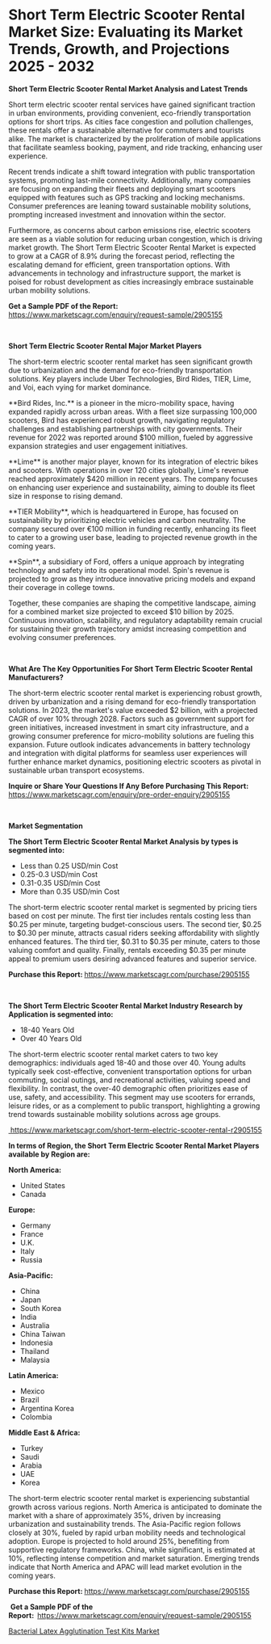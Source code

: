 <p><h1>Short Term Electric Scooter Rental Market Size: Evaluating its Market Trends, Growth, and Projections 2025 - 2032</h1></p><p><strong>Short Term Electric Scooter Rental Market Analysis and Latest Trends</strong></p>
<p><p>Short term electric scooter rental services have gained significant traction in urban environments, providing convenient, eco-friendly transportation options for short trips. As cities face congestion and pollution challenges, these rentals offer a sustainable alternative for commuters and tourists alike. The market is characterized by the proliferation of mobile applications that facilitate seamless booking, payment, and ride tracking, enhancing user experience. </p><p>Recent trends indicate a shift toward integration with public transportation systems, promoting last-mile connectivity. Additionally, many companies are focusing on expanding their fleets and deploying smart scooters equipped with features such as GPS tracking and locking mechanisms. Consumer preferences are leaning toward sustainable mobility solutions, prompting increased investment and innovation within the sector.</p><p>Furthermore, as concerns about carbon emissions rise, electric scooters are seen as a viable solution for reducing urban congestion, which is driving market growth. The Short Term Electric Scooter Rental Market is expected to grow at a CAGR of 8.9% during the forecast period, reflecting the escalating demand for efficient, green transportation options. With advancements in technology and infrastructure support, the market is poised for robust development as cities increasingly embrace sustainable urban mobility solutions.</p></p>
<p><strong>Get a Sample PDF of the Report:&nbsp;</strong> <a href="https://www.marketscagr.com/enquiry/request-sample/2905155?utm_campaign=2945&utm_medium=2&utm_source=Github&utm_content=ia&utm_term=12032025&utm_id=short-term-electric-scooter-rental">https://www.marketscagr.com/enquiry/request-sample/2905155</a></p>
<p>&nbsp;</p>
<p><strong>Short Term Electric Scooter Rental Major Market Players</strong></p>
<p><p>The short-term electric scooter rental market has seen significant growth due to urbanization and the demand for eco-friendly transportation solutions. Key players include Uber Technologies, Bird Rides, TIER, Lime, and Voi, each vying for market dominance.</p><p>**Bird Rides, Inc.** is a pioneer in the micro-mobility space, having expanded rapidly across urban areas. With a fleet size surpassing 100,000 scooters, Bird has experienced robust growth, navigating regulatory challenges and establishing partnerships with city governments. Their revenue for 2022 was reported around $100 million, fueled by aggressive expansion strategies and user engagement initiatives.</p><p>**Lime** is another major player, known for its integration of electric bikes and scooters. With operations in over 120 cities globally, Lime's revenue reached approximately $420 million in recent years. The company focuses on enhancing user experience and sustainability, aiming to double its fleet size in response to rising demand.</p><p>**TIER Mobility**, which is headquartered in Europe, has focused on sustainability by prioritizing electric vehicles and carbon neutrality. The company secured over €100 million in funding recently, enhancing its fleet to cater to a growing user base, leading to projected revenue growth in the coming years. </p><p>**Spin**, a subsidiary of Ford, offers a unique approach by integrating technology and safety into its operational model. Spin's revenue is projected to grow as they introduce innovative pricing models and expand their coverage in college towns.</p><p>Together, these companies are shaping the competitive landscape, aiming for a combined market size projected to exceed $10 billion by 2025. Continuous innovation, scalability, and regulatory adaptability remain crucial for sustaining their growth trajectory amidst increasing competition and evolving consumer preferences.</p></p>
<p>&nbsp;</p>
<p><strong>What Are The Key Opportunities For Short Term Electric Scooter Rental Manufacturers?</strong></p>
<p><p>The short-term electric scooter rental market is experiencing robust growth, driven by urbanization and a rising demand for eco-friendly transportation solutions. In 2023, the market's value exceeded $2 billion, with a projected CAGR of over 10% through 2028. Factors such as government support for green initiatives, increased investment in smart city infrastructure, and a growing consumer preference for micro-mobility solutions are fueling this expansion. Future outlook indicates advancements in battery technology and integration with digital platforms for seamless user experiences will further enhance market dynamics, positioning electric scooters as pivotal in sustainable urban transport ecosystems.</p></p>
<p><strong>Inquire or Share Your Questions If Any Before Purchasing This Report:</strong> <a href="https://www.marketscagr.com/enquiry/pre-order-enquiry/2905155?utm_campaign=2945&utm_medium=2&utm_source=Github&utm_content=ia&utm_term=12032025&utm_id=short-term-electric-scooter-rental">https://www.marketscagr.com/enquiry/pre-order-enquiry/2905155</a></p>
<p>&nbsp;</p>
<p><strong>Market Segmentation</strong></p>
<p><strong>The Short Term Electric Scooter Rental Market Analysis by types is segmented into:</strong></p>
<p><ul><li>Less than 0.25 USD/min Cost</li><li>0.25-0.3 USD/min Cost</li><li>0.31-0.35 USD/min Cost</li><li>More than 0.35 USD/min Cost</li></ul></p>
<p><p>The short-term electric scooter rental market is segmented by pricing tiers based on cost per minute. The first tier includes rentals costing less than $0.25 per minute, targeting budget-conscious users. The second tier, $0.25 to $0.30 per minute, attracts casual riders seeking affordability with slightly enhanced features. The third tier, $0.31 to $0.35 per minute, caters to those valuing comfort and quality. Finally, rentals exceeding $0.35 per minute appeal to premium users desiring advanced features and superior service.</p></p>
<p><strong>Purchase this Report:&nbsp;</strong><a href="https://www.marketscagr.com/purchase/2905155?utm_campaign=2945&utm_medium=2&utm_source=Github&utm_content=ia&utm_term=12032025&utm_id=short-term-electric-scooter-rental">https://www.marketscagr.com/purchase/2905155</a></p>
<p>&nbsp;</p>
<p><strong>The Short Term Electric Scooter Rental Market Industry Research by Application is segmented into:</strong></p>
<p><ul><li>18-40 Years Old</li><li>Over 40 Years Old</li></ul></p>
<p><p>The short-term electric scooter rental market caters to two key demographics: individuals aged 18-40 and those over 40. Young adults typically seek cost-effective, convenient transportation options for urban commuting, social outings, and recreational activities, valuing speed and flexibility. In contrast, the over-40 demographic often prioritizes ease of use, safety, and accessibility. This segment may use scooters for errands, leisure rides, or as a complement to public transport, highlighting a growing trend towards sustainable mobility solutions across age groups.</p></p>
<p><a href="https://www.marketscagr.com/short-term-electric-scooter-rental-r2905155?utm_campaign=2945&utm_medium=2&utm_source=Github&utm_content=ia&utm_term=12032025&utm_id=short-term-electric-scooter-rental">&nbsp;https://www.marketscagr.com/short-term-electric-scooter-rental-r2905155</a></p>
<p><strong>In terms of Region, the Short Term Electric Scooter Rental Market Players available by Region are:</strong></p>
<p>
    <p> <strong> North America: </strong>
        <ul>
            <li>United States</li>
            <li>Canada</li>
        </ul>
        </p> 
    <p> <strong> Europe: </strong>
        <ul>
            <li>Germany</li>
            <li>France</li>
            <li>U.K.</li>
            <li>Italy</li>
            <li>Russia</li>
        </ul>
        </p> 
    <p> <strong> Asia-Pacific: </strong>
        <ul>
            <li>China</li>
            <li>Japan</li>
            <li>South Korea</li>
            <li>India</li>
            <li>Australia</li>
            <li>China Taiwan</li>
            <li>Indonesia</li>
            <li>Thailand</li>
            <li>Malaysia</li>
        </ul>
        </p> 
    <p> <strong> Latin America: </strong>
        <ul>
            <li>Mexico</li>
            <li>Brazil</li>
            <li>Argentina Korea</li>
            <li>Colombia</li>
        </ul>
        </p> 
    <p> <strong> Middle East & Africa: </strong>
        <ul>
            <li>Turkey</li>
            <li>Saudi</li>
            <li>Arabia</li>
            <li>UAE</li>
            <li>Korea</li>
        </ul>
    </p>
    </p>
<p><p>The short-term electric scooter rental market is experiencing substantial growth across various regions. North America is anticipated to dominate the market with a share of approximately 35%, driven by increasing urbanization and sustainability trends. The Asia-Pacific region follows closely at 30%, fueled by rapid urban mobility needs and technological adoption. Europe is projected to hold around 25%, benefiting from supportive regulatory frameworks. China, while significant, is estimated at 10%, reflecting intense competition and market saturation. Emerging trends indicate that North America and APAC will lead market evolution in the coming years.</p></p>
<p><strong>Purchase this Report: </strong><a href="https://www.marketscagr.com/purchase/2905155?utm_campaign=2945&utm_medium=2&utm_source=Github&utm_content=ia&utm_term=12032025&utm_id=short-term-electric-scooter-rental">https://www.marketscagr.com/purchase/2905155</a></p>
<p>&nbsp;<strong>Get a Sample PDF of the Report:&nbsp;&nbsp;</strong><a href="https://www.marketscagr.com/enquiry/request-sample/2905155?utm_campaign=2945&utm_medium=2&utm_source=Github&utm_content=ia&utm_term=12032025&utm_id=short-term-electric-scooter-rental">https://www.marketscagr.com/enquiry/request-sample/2905155</a></p>
<p><strong></strong></p>
<p><p><a href="https://github.com/samesdufloiw/Market-Research-Report-List-1/blob/main/bacterial-latex-agglutination-test-kits-market.md?utm_campaign=2945&utm_medium=2&utm_source=Github&utm_content=ia&utm_term=12032025&utm_id=short-term-electric-scooter-rental">Bacterial Latex Agglutination Test Kits Market</a></p></p>